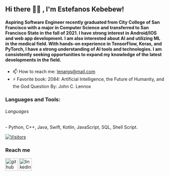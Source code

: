 ## Hi there 👋🏾 , I'm Estefanos Kebebew!
#### Aspiring Software Engineer recently graduated from City College of San Francisco with a major in Computer Science and transferred to San Francisco State in the fall of 2021. I have strong interest in Android/IOS and web app development. I am also interested about AI and utilizing ML in the medical field. With hands-on experience in TensorFlow, Keras, and PyTorch, I have a strong understanding of AI tools and technologies. I am consistently seeking opportunities to expand my knowledge of the latest developments in the field.


- 📫 How to reach me: lenargs@mail.com
- ⚡ Favorite book: 2084: Artificial Intelligence, the Future of Humanity, and the God Question  By: John C. Lennox


<h3 align="left">Languages and Tools:</h3>
<h6> Languages </h6>
 - Python, C++, Java, Swift, Kotlin, JavaScript, SQL, Shell Script.
 
 [![Visitors](https://visitor-badge.glitch.me/badge?page_id=Estefanos8080.Estefanos8080)](https://github.com/Estefanos8080/Estefanos8080)


<!-- ### Stats -->

<!-- ![Estefano's status](https://github-readme-stats.vercel.app/api?username=Estefanos8080&count_private=true&hide_border=true&show_icons=true&hide_title=true&theme=dark) 
![Estefano's Top Langs](https://github-readme-stats.vercel.app/api/top-langs/?username=Estefanos8080&layout=compact&hide=php&hide_border=true&theme=dark)
 -->
 
### Reach me
[<img src='https://cdn.jsdelivr.net/npm/simple-icons@3.0.1/icons/github.svg' alt='github' height='40'>](https://github.com/Estefanos8080) [<img src='https://cdn.jsdelivr.net/npm/simple-icons@3.0.1/icons/linkedin.svg' alt='linkedin' height='40'>](https://www.linkedin.com/in/estefanos-kebebew1122b41b5/)  

 
